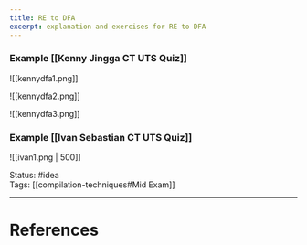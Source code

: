 ```yaml
---
title: RE to DFA
excerpt: explanation and exercises for RE to DFA
---
```

### Example [[Kenny Jingga CT UTS Quiz]]

![[kennydfa1.png]]

![[kennydfa2.png]]

![[kennydfa3.png]]

### Example [[Ivan Sebastian CT UTS Quiz]]

![[ivan1.png | 500]]

Status: #idea  
Tags: [[compilation-techniques#Mid Exam]]  

---
# References